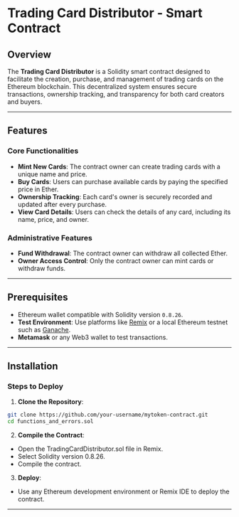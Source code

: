 # Trading Card Distributor - Smart Contract  

## Overview  
The **Trading Card Distributor** is a Solidity smart contract designed to facilitate the creation, purchase, and management of trading cards on the Ethereum blockchain. This decentralized system ensures secure transactions, ownership tracking, and transparency for both card creators and buyers.  

---

## Features  
### Core Functionalities  
- **Mint New Cards**: The contract owner can create trading cards with a unique name and price.  
- **Buy Cards**: Users can purchase available cards by paying the specified price in Ether.  
- **Ownership Tracking**: Each card's owner is securely recorded and updated after every purchase.  
- **View Card Details**: Users can check the details of any card, including its name, price, and owner.  

### Administrative Features  
- **Fund Withdrawal**: The contract owner can withdraw all collected Ether.  
- **Owner Access Control**: Only the contract owner can mint cards or withdraw funds.  

---

## Prerequisites  
- Ethereum wallet compatible with Solidity version `0.8.26`.  
- **Test Environment**: Use platforms like [Remix](https://remix.ethereum.org/) or a local Ethereum testnet such as [Ganache](https://trufflesuite.com/ganache/).  
- **Metamask** or any Web3 wallet to test transactions.  

---

## Installation  
### Steps to Deploy  
1. **Clone the Repository**:  
```bash
git clone https://github.com/your-username/mytoken-contract.git
cd functions_and_errors.sol
```
2. **Compile the Contract**:  
- Open the TradingCardDistributor.sol file in Remix.
- Select Solidity version 0.8.26.
- Compile the contract.
3. **Deploy**:  
- Use any Ethereum development environment or Remix IDE to deploy the contract.

---

